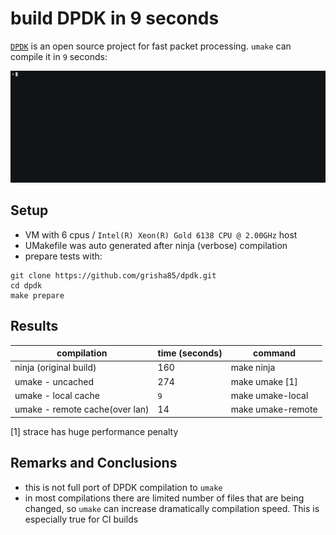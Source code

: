 
# build DPDK in 9 seconds
[`DPDK`](https://www.dpdk.org/) is an open source project for fast packet processing. `umake` can compile it in `9` seconds:

![dpdk build](images/dpdk-build/dpdk-build.gif)

## Setup

- VM with 6 cpus / `Intel(R) Xeon(R) Gold 6138 CPU @ 2.00GHz` host
- UMakefile was auto generated after ninja (verbose) compilation 
- prepare tests with:
```
git clone https://github.com/grisha85/dpdk.git
cd dpdk
make prepare
```
## Results
| compilation                    	| time (seconds) 	| command           	|
|--------------------------------	|----------------	|-------------------	|
| ninja (original build)                          	| 160            	| make ninja        	|
| umake - uncached               	| 274            	| make umake [1]    	|
| umake - local cache            	| `9`              	| make umake-local  	|
| umake - remote cache(over lan) 	| 14             	| make umake-remote 	|
[1] strace has huge performance penalty


## Remarks and Conclusions

- this is not full port of DPDK compilation to `umake`
- in most compilations there are limited number of files that are being changed, so `umake` can increase dramatically compilation speed. This is especially true for CI builds
